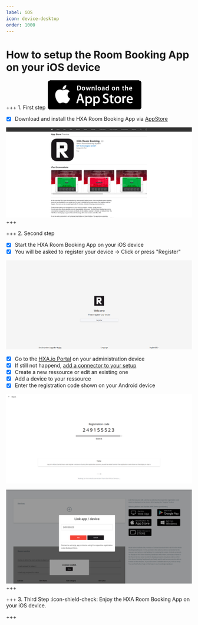 ```yaml
---
label: iOS
icon: device-desktop
order: 1000
---
```



# How to setup the Room Booking App on your iOS device


+++ 1. First step
[![](/images/appstore256x80.png)](https://apps.apple.com/app/hxa-room-booking/id1432519436)

- [x] Download and install the HXA Room Booking App via [AppStore](https://apps.apple.com/app/hxa-room-booking/id1432519436)

![](/images/HXA.io_roombooking_app_on_appstore.png)
+++

+++ 2. Second step
- [x] Start the HXA Room Booking App on your iOS device 
- [x] You will be asked to register your device -> Click or press "Register"

![Click or Press "Register" to get shown the registration code](/images/HXA.io_device_registration.png)

- [x] Go to the [HXA.io Portal](https://portal.hxa.io) on your administration device
- [x] If still not happend, [add a connector to your setup](/setup/connector-setup.md)
- [x] Create a new ressource or edit an existing one
- [x] Add a device to your ressource
- [x] Enter the registration code shown on your Android device

![Registration code shown on your iOS device](/images/HXA.io_registration_code.png)

![Enter registration code on adding device to your ressource](/images/HXA.io_registration_code_02.png)
+++


+++ 3. Third Step
:icon-shield-check: Enjoy the HXA Room Booking App on your iOS device.

+++

